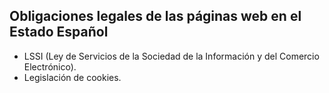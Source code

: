 Obligaciones legales de las páginas web en el Estado Español
-------------------------------------------------------------

* LSSI (Ley de Servicios de la Sociedad de la Información y del Comercio Electrónico).
* Legislación de cookies. 